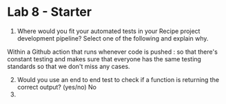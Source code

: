 # Lab 8 - Starter
1) Where would you fit your automated tests in your Recipe project development pipeline? Select one of the following and explain why.

Within a Github action that runs whenever code is pushed : so that there's constant testing and makes sure that everyone has the same
testing standards so that we don't miss any cases.

2) Would you use an end to end test to check if a function is returning the correct output? (yes/no) No
3) 

